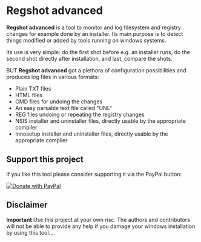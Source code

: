 # Regshot advanced
**Regshot advanced** is a tool to monitor and log filesystem and registry changes for example done by an installer. Its main purpose is to detect things modified or added by tools running on windows systems.

Its use is very simple: do the first shot before e.g. an installer runs, do the second shot directly after installation, and last, compare the shots.

BUT **Regshot advanced** got a plethora of configuration possibilities and produces log files in various formats:
* Plain TXT files
* HTML files
* CMD files for undoing the changes
* An easy parsable text file called "UNL"
* REG files undoing or repeating the registry changes
* NSIS installer and uninstaller files, directly usable by the appropriate compiler
* Innosetup installer and uninstaller files, directly usable by the appropriate compiler


## Support this project
If you like this tool please consider supporting it via the PayPal button:

<!---[![Donate with PayPal](https://raw.githubusercontent.com/stefan-niedermann/paypal-donate-button/master/paypal-donate-button.png)](https://www.paypal.com/cgi-bin/webscr?cmd=_s-xclick&hosted_button_id=QT54MSJR6QU7Y)--->

[![Donate with PayPal](https://www.paypalobjects.com/en_US/AT/i/btn/btn_donateCC_LG.gif)](https://www.paypal.com/cgi-bin/webscr?cmd=_s-xclick&hosted_button_id=QT54MSJR6QU7Y)

## Disclaimer

**Important**
Use this project at your own risc. The authors and contributors will not be able to provide any help if you damage your windows installation by using this tool....
